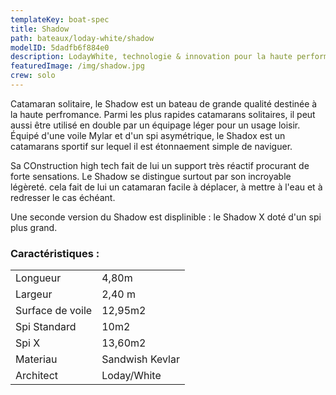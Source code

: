 ```yaml
---
templateKey: boat-spec
title: Shadow
path: bateaux/loday-white/shadow
modelID: 5dadfb6f884e0
description: LodayWhite, technologie & innovation pour la haute performance.
featuredImage: /img/shadow.jpg
crew: solo
---
```


Catamaran solitaire, le Shadow est un bateau de grande qualité destinée à la haute perfromance. Parmi les plus rapides catamarans solitaires, il peut aussi être utilisé en double par un équipage léger pour un usage loisir. Équipé d'une voile Mylar et d'un spi asymétrique, le Shadox est un catamarans sportif sur lequel il est étonnaement simple de naviguer.

Sa COnstruction high tech fait de lui un support très réactif procurant de forte sensations. Le Shadow se distingue surtout par son incroyable légèreté. cela fait de lui un catamaran facile à déplacer, à mettre à l'eau et à redresser le cas échéant.

Une seconde version du Shadow est displinible : le Shadow X doté d'un spi plus grand.


### Caractéristiques :

|             |          |
| ----------- | -------- |
| Longueur    | 4,80m    |
| Largeur     | 2,40 m   |
| Surface de voile    | 12,95m2   |
| Spi Standard     | 10m2   |
| Spi X     | 13,60m2   |
| Materiau         | Sandwish Kevlar |
| Architect         | Loday/White |
